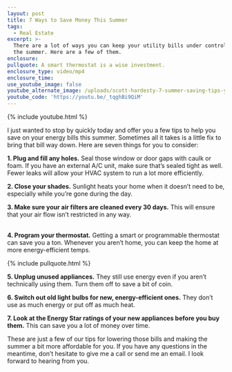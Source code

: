 ```yaml
---
layout: post
title: 7 Ways to Save Money This Summer
tags:
  - Real Estate
excerpt: >-
  There are a lot of ways you can keep your utility bills under control during
  the summer. Here are a few of them.
enclosure:
pullquote: A smart thermostat is a wise investment.
enclosure_type: video/mp4
enclosure_time:
use_youtube_image: false
youtube_alternate_image: /uploads/scott-hardesty-7-summer-saving-tips-youtube.jpg
youtube_code: 'https://youtu.be/_tqghBi9QiM'
---
```



{% include youtube.html %}

I just wanted to stop by quickly today and offer you a few tips to help you save on your energy bills this summer. Sometimes all it takes is a little fix to bring that bill way down. Here are seven things for you to consider:

**1. Plug and fill any holes.** Seal those window or door gaps with caulk or foam. If you have an external A/C unit, make sure that’s sealed tight as well. Fewer leaks will allow your HVAC system to run a lot more efficiently.

**2. Close your shades.** Sunlight heats your home when it doesn’t need to be, especially while you’re gone during the day.

**3. Make sure your air filters are cleaned every 30 days.** This will ensure that your air flow isn’t restricted in any way.

<br>**4. Program your thermostat.** Getting a smart or programmable thermostat can save you a ton. Whenever you aren’t home, you can keep the home at more energy-efficient temps.

{% include pullquote.html %}

**5. Unplug unused appliances.** They still use energy even if you aren’t technically using them. Turn them off to save a bit of coin.

**6. Switch out old light bulbs for new, energy-efficient ones.** They don’t use as much energy or put off as much heat.

**7. Look at the Energy Star ratings of your new appliances before you buy them.** This can save you a lot of money over time.

These are just a few of our tips for lowering those bills and making the summer a bit more affordable for you. If you have any questions in the meantime, don’t hesitate to give me a call or send me an email. I look forward to hearing from you.
